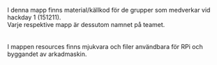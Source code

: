 I denna mapp finns material/källkod för de grupper som medverkar vid hackday 1 (151211).  
Varje respektive mapp är dessutom namnet på teamet.  
<br>
<br>
I mappen resources finns mjukvara och filer användbara för RPi och byggandet av arkadmaskin.
